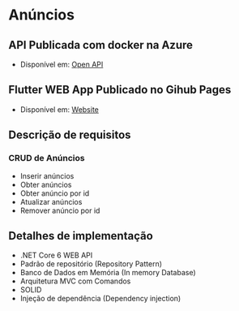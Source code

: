 # Anúncios

## API Publicada com docker na Azure

- Disponível em: [Open API](https://anuncios.azurewebsites.net/swagger/index.html)

## Flutter WEB App Publicado no Gihub Pages

- Disponível em: [Website]([https://anuncios.azurewebsites.net/swagger/index.html](https://mateuss-silva.github.io/#/))

## Descrição de requisitos 

### CRUD de Anúncios

  - Inserir anúncios
  - Obter anúncios
  - Obter anúncio por id
  - Atualizar anúncios
  - Remover anúncio por id

## Detalhes de implementação
  
  - .NET Core 6 WEB API
  - Padrão de repositório (Repository Pattern)
  - Banco de Dados em Memória (In memory Database)
  - Arquitetura MVC com Comandos
  - SOLID
  - Injeção de dependência (Dependency injection)
